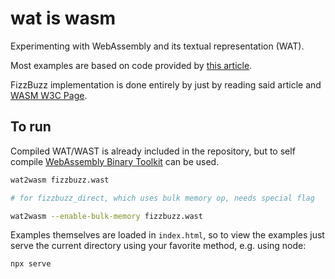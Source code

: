 # wat is wasm

Experimenting with WebAssembly and its textual representation (WAT).

Most examples are based on code provided by [this article](https://surma.dev/things/raw-wasm/).

FizzBuzz implementation is done entirely by just by reading said article and [WASM W3C Page](https://webassembly.github.io/spec/core/bikeshed/index.html).


## To run

Compiled WAT/WAST is already included in the repository, but to self compile [WebAssembly Binary Toolkit](https://github.com/WebAssembly/wabt) can be used.

```sh
wat2wasm fizzbuzz.wast

# for fizzbuzz_direct, which uses bulk memory op, needs special flag

wat2wasm --enable-bulk-memory fizzbuzz.wast
```

Examples themselves are loaded in `index.html`, so to view the examples just serve the current directory using your favorite method, e.g. using node:

```
npx serve
```

